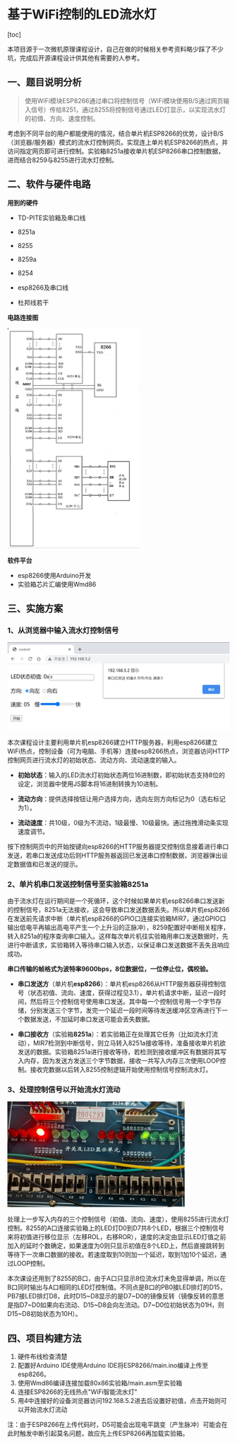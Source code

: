 # 基于WiFi控制的LED流水灯

[toc]

本项目源于一次微机原理课程设计，自己在做的时候相关参考资料略少踩了不少坑，完成后开源课程设计供其他有需要的人参考。

## 一、题目说明分析

> 使用WiFi模块ESP8266通过串口将控制信号（WiFi模块使用B/S通过网页输入信号）传给8251，通过8255将控制信号通过LED灯显示，以实现流水灯的初值、方向、速度控制。

考虑到不同平台的用户都能使用的情况，结合单片机ESP8266的优势，设计B/S（浏览器/服务器）模式的流水灯控制网页。实现连上单片机ESP8266的热点，并访问指定网页即可进行控制。实验箱8251a接收单片机ESP8266串口控制数据，进而结合8259与8255进行流水灯控制。

## 二、软件与硬件电路

**用到的硬件**

* TD-PITE实验箱及串口线

* 8251a

* 8255

* 8259a

* 8254

* esp8266及串口线

* 杜邦线若干

**电路连接图**

![电路](image/circuit.png)

**软件平台**

* esp8266使用Arduino开发
* 实验箱芯片汇编使用Wmd86

## 三、实施方案

### 1、从浏览器中输入流水灯控制信号            

![webctrl](image/webctrl.png)

本次课程设计主要利用单片机esp8266建立HTTP服务器，利用esp8266建立WiFi热点，控制设备（可为电脑、手机等）连接esp8266热点，浏览器访问HTTP控制网页进行流水灯的初始状态、流动方向、流动速度的输入。

* **初始状态**：输入的LED流水灯初始状态两位16进制数，即初始状态支持8位的设定，浏览器中使用JS脚本将16进制转换为10进制。

* **流动方向**：提供选择按钮让用户选择方向，选向左则方向标记为0（选右标记为1）。

* **流动速度**：共10级，0级为不流动，1级最慢、10级最快。通过拖拽滑动条实现速度调节。

按下控制网页中的开始按键向esp8266的HTTP服务器提交控制信息接着进行串口发送，若串口发送成功后则HTTP服务器返回已发送串口控制数据，浏览器弹出设定数据值和已发送的提示。

### 2、单片机串口发送控制信号至实验箱8251a

由于流水灯在运行期间是一个死循环，这个时候如果单片机esp8266串口发送新的控制信号，8251a无法接收，这会导致串口发送数据丢失。所以单片机esp8266在发送前先请求中断（单片机esp8266的GPIO口连接实验箱MIR7，通过GPIO口输出低电平再输出高电平产生一个上升沿的正脉冲），8259配置好中断相关程序，转入8251a的程序查询串口输入。这样每次单片机往实验箱用串口发送数据时，先进行中断请求，实验箱转入等待串口输入状态，以保证串口发送数据不丢失且响应成功。

**串口传输的帧格式为波特率9600bps，8位数据位，一位停止位，偶校验。**

* **串口发送方**（单片机**esp8266**）：单片机esp8266从HTTP服务器获得控制信号（状态初值、流向、速度，获得过程见3.1），单片机请求中断，延迟一段时间，然后将三个控制信号使用串口发送。其中每一个控制信号用一个字节存储，分别发送三个字节，发完一个延迟一段时间等待发送缓冲区空再进行下一个数据发送，不加延时串口发送可能会丢失数据。

* **串口接收方**（实验箱**8251a**）：若实验箱正在处理其它任务（比如流水灯流动），MIR7检测到中断信号，则立马转入8251a接收等待，准备接收单片机欲发送的数据。实验箱8251a进行接收等待，若检测到接收缓冲区有数据将其写入内存，因为发送方发送三个字节数据，接收一共写入内存三次使用LOOP控制。接收完数据以后转入8255控制逻辑开始使用控制信号控制流水灯。

### 3、处理控制信号以开始流水灯流动

![led](image/led.png)

处理上一步写入内存的三个控制信号（初值、流向、速度），使用8255进行流水灯控制。8255的A口连接实验箱上的LED灯D0到D7共8个LED，根据三个控制信号来将初值进行移位显示（左移ROL，右移ROR），速度的决定由显示LED灯值之前加入的延时个数确定，如果速度为0则只显示初值在8个LED上，然后直接跳转到等待下一次串口数据的接收。若速度取到10则加一个延迟，取到1加10个延迟，通过LOOP控制。

本次课设还用到了8255的B口，由于A口只显示8位流水灯未免显得单调，所以在B口同时输出与A口相同的LED灯控制值。不同点是B口的PB0接LED排灯的D15，PB7接LED排灯D8，此时D15~D8显示的是D7~D0的镜像反转（镜像反转的意思是指D7~D0如果向右流动、D15~D8会向左流动。D7~D0位初始状态为01H，则D15~D8初始状态为10H）。

## 四、项目构建方法

1. 硬件布线检查清楚
2. 配置好Arduino IDE使用Arduino IDE将ESP8266/main.ino编译上传至esp8266。
3. 使用Wmd86编译连接加载80x86实验箱/main.asm至实验箱
4. 连接ESP8266的无线热点"WiFi智能流水灯"
5. 用4中连接好的设备浏览器访问192.168.5.2进去后设置好初值，点击开始则可以开始流水灯流动

注：由于ESP8266在上传代码时，D5可能会出现电平跳变（产生脉冲）可能会在此时触发中断引起莫名问题，故应先上传ESP8266再加载实验箱。

